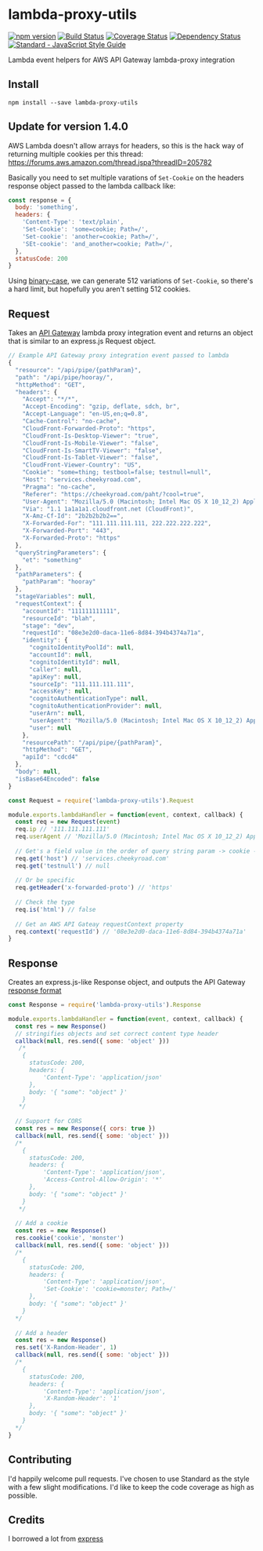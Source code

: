 # lambda-proxy-utils
[![npm version](https://badge.fury.io/js/lambda-proxy-utils.svg)](https://badge.fury.io/js/lambda-proxy-utils)
[![Build Status](https://travis-ci.org/geoffdutton/lambda-proxy-utils.svg?branch=master)](https://travis-ci.org/geoffdutton/lambda-proxy-utils)
[![Coverage Status](https://coveralls.io/repos/github/geoffdutton/lambda-proxy-utils/badge.svg?branch=master)](https://coveralls.io/github/geoffdutton/lambda-proxy-utils?branch=master)
[![Dependency Status](https://david-dm.org/geoffdutton/lambda-proxy-utils.svg)](https://david-dm.org/geoffdutton/lambda-proxy-utils/)
[![Standard - JavaScript Style Guide](https://img.shields.io/badge/code_style-standard-brightgreen.svg)](http://standardjs.com/)

Lambda event helpers for AWS API Gateway lambda-proxy integration

## Install
```
npm install --save lambda-proxy-utils
```

## Update for version 1.4.0
AWS Lambda doesn't allow arrays for headers, so this is the hack way of returning multiple cookies per this thread:
https://forums.aws.amazon.com/thread.jspa?threadID=205782

Basically you need to set multiple varations of `Set-Cookie` on the headers response object passed to the lambda callback like:
```javascript
const response = {
  body: 'something',
  headers: {
    'Content-Type': 'text/plain',
    'Set-Cookie': 'some=cookie; Path=/',
    'Set-cookie': 'another=cookie; Path=/',
    'SEt-cookie': 'and_another=cookie; Path=/',
  },
  statusCode: 200
}
```

Using [binary-case](https://www.npmjs.com/package/binary-case), we can generate 512 variations of `Set-Cookie`, so there's a hard limit, but hopefully you aren't setting 512 cookies.

## Request
Takes an [API Gateway](http://docs.aws.amazon.com/apigateway/latest/developerguide/api-gateway-set-up-simple-proxy.html#api-gateway-set-up-lambda-proxy-integration-on-proxy-resource) lambda proxy integration event and returns an object that is similar to an express.js Request object.
```javascript
// Example API Gateway proxy integration event passed to lambda
{
  "resource": "/api/pipe/{pathParam}",
  "path": "/api/pipe/hooray/",
  "httpMethod": "GET",
  "headers": {
    "Accept": "*/*",
    "Accept-Encoding": "gzip, deflate, sdch, br",
    "Accept-Language": "en-US,en;q=0.8",
    "Cache-Control": "no-cache",
    "CloudFront-Forwarded-Proto": "https",
    "CloudFront-Is-Desktop-Viewer": "true",
    "CloudFront-Is-Mobile-Viewer": "false",
    "CloudFront-Is-SmartTV-Viewer": "false",
    "CloudFront-Is-Tablet-Viewer": "false",
    "CloudFront-Viewer-Country": "US",
    "Cookie": "some=thing; testbool=false; testnull=null",
    "Host": "services.cheekyroad.com",
    "Pragma": "no-cache",
    "Referer": "https://cheekyroad.com/paht/?cool=true",
    "User-Agent": "Mozilla/5.0 (Macintosh; Intel Mac OS X 10_12_2) AppleWebKit/537.36 (KHTML, like Gecko) Chrome/55.0.2883.95 Safari/537.36",
    "Via": "1.1 1a1a1a1.cloudfront.net (CloudFront)",
    "X-Amz-Cf-Id": "2b2b2b2b2==",
    "X-Forwarded-For": "111.111.111.111, 222.222.222.222",
    "X-Forwarded-Port": "443",
    "X-Forwarded-Proto": "https"
  },
  "queryStringParameters": {
    "et": "something"
  },
  "pathParameters": {
    "pathParam": "hooray"
  },
  "stageVariables": null,
  "requestContext": {
    "accountId": "111111111111",
    "resourceId": "blah",
    "stage": "dev",
    "requestId": "08e3e2d0-daca-11e6-8d84-394b4374a71a",
    "identity": {
      "cognitoIdentityPoolId": null,
      "accountId": null,
      "cognitoIdentityId": null,
      "caller": null,
      "apiKey": null,
      "sourceIp": "111.111.111.111",
      "accessKey": null,
      "cognitoAuthenticationType": null,
      "cognitoAuthenticationProvider": null,
      "userArn": null,
      "userAgent": "Mozilla/5.0 (Macintosh; Intel Mac OS X 10_12_2) AppleWebKit/537.36 (KHTML, like Gecko) Chrome/55.0.2883.95 Safari/537.36",
      "user": null
    },
    "resourcePath": "/api/pipe/{pathParam}",
    "httpMethod": "GET",
    "apiId": "cdcd4"
  },
  "body": null,
  "isBase64Encoded": false
}

const Request = require('lambda-proxy-utils').Request

module.exports.lambdaHandler = function(event, context, callback) {
  const req = new Request(event)
  req.ip // '111.111.111.111'
  req.userAgent // 'Mozilla/5.0 (Macintosh; Intel Mac OS X 10_12_2) AppleWebKit/537.36 (KHTML, like Gecko) Chrome/55.0.2883.95 Safari/537.36'
  
  // Get's a field value in the order of query string param -> cookie -> header
  req.get('host') // 'services.cheekyroad.com'
  req.get('testnull') // null
  
  // Or be specific
  req.getHeader('x-forwarded-proto') // 'https'
  
  // Check the type
  req.is('html') // false
  
  // Get an AWS API Gateay requestContext property
  req.context('requestId') // '08e3e2d0-daca-11e6-8d84-394b4374a71a'
}
```

## Response
Creates an express.js-like Response object, and outputs the API Gateway [response format](http://docs.aws.amazon.com/apigateway/latest/developerguide/api-gateway-set-up-simple-proxy.html#api-gateway-simple-proxy-for-lambda-output-format)
```javascript
const Response = require('lambda-proxy-utils').Response

module.exports.lambdaHandler = function(event, context, callback) {
  const res = new Response()
  // stringifies objects and set correct content type header
  callback(null, res.send({ some: 'object' }))
   /*
    {
      statusCode: 200,
      headers: {
          'Content-Type': 'application/json'
      },
      body: '{ "some": "object" }'
    }
   */
  
  // Support for CORS
  const res = new Response({ cors: true })
  callback(null, res.send({ some: 'object' }))
  /*
    {
      statusCode: 200,
      headers: {
          'Content-Type': 'application/json',
          'Access-Control-Allow-Origin': '*'
      },
      body: '{ "some": "object" }'
    }
   */
   
  // Add a cookie
  const res = new Response()
  res.cookie('cookie', 'monster')
  callback(null, res.send({ some: 'object' }))
  /*
    {
      statusCode: 200,
      headers: {
          'Content-Type': 'application/json',
          'Set-Cookie': 'cookie=monster; Path=/'
      },
      body: '{ "some": "object" }'
    }
  */
  
  // Add a header
  const res = new Response()
  res.set('X-Random-Header', 1)
  callback(null, res.send({ some: 'object' }))
  /*
    {
      statusCode: 200,
      headers: {
          'Content-Type': 'application/json',
          'X-Random-Header': '1'
      },
      body: '{ "some": "object" }'
    }
  */
}
```

## Contributing
I'd happily welcome pull requests. I've chosen to use Standard as the style with a few slight modifications. I'd like to keep the code coverage as high as possible.

## Credits
I borrowed a lot from [express](https://github.com/expressjs/express)
